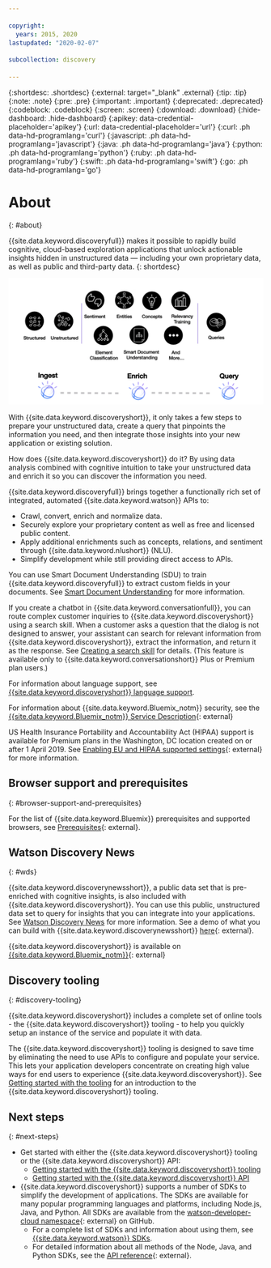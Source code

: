 ```yaml
---

copyright:
  years: 2015, 2020
lastupdated: "2020-02-07"

subcollection: discovery

---
```


{:shortdesc: .shortdesc}
{:external: target="_blank" .external}
{:tip: .tip}
{:note: .note}
{:pre: .pre}
{:important: .important}
{:deprecated: .deprecated}
{:codeblock: .codeblock}
{:screen: .screen}
{:download: .download}
{:hide-dashboard: .hide-dashboard}
{:apikey: data-credential-placeholder='apikey'} 
{:url: data-credential-placeholder='url'}
{:curl: .ph data-hd-programlang='curl'}
{:javascript: .ph data-hd-programlang='javascript'}
{:java: .ph data-hd-programlang='java'}
{:python: .ph data-hd-programlang='python'}
{:ruby: .ph data-hd-programlang='ruby'}
{:swift: .ph data-hd-programlang='swift'}
{:go: .ph data-hd-programlang='go'}

# About
{: #about}

{{site.data.keyword.discoveryfull}} makes it possible to rapidly build cognitive, cloud-based exploration applications that unlock actionable insights hidden in unstructured data — including your own proprietary data, as well as public and third-party data.
{: shortdesc}


![Discovery architecture diagram](images/about-discovery.png)

With {{site.data.keyword.discoveryshort}}, it only takes a few steps to prepare your unstructured data, create a query that pinpoints the information you need, and then integrate those insights into your new application or existing solution.

How does {{site.data.keyword.discoveryshort}} do it? By using data analysis combined with cognitive intuition to take your unstructured data and enrich it so you can discover the information you need.

{{site.data.keyword.discoveryfull}} brings together a functionally rich set of integrated, automated {{site.data.keyword.watson}} APIs to:

- Crawl, convert, enrich and normalize data.
- Securely explore your proprietary content as well as free and licensed public content.
- Apply additional enrichments such as concepts, relations, and sentiment through {{site.data.keyword.nlushort}} (NLU).
- Simplify development while still providing direct access to APIs.

You can use Smart Document Understanding (SDU) to train {{site.data.keyword.discoveryfull}} to extract custom fields in your documents. See [Smart Document Understanding](/docs/discovery?topic=discovery-sdu) for more information.

If you create a chatbot in {{site.data.keyword.conversationfull}}, you can route complex customer inquiries to {{site.data.keyword.discoveryshort}} using a search skill. When a customer asks a question that the dialog is not designed to answer, your assistant can search for relevant information from {{site.data.keyword.discoveryshort}}, extract the information, and return it as the response. See [Creating a search skill](/docs/services/assistant?topic=assistant-skill-search-add) for details. (This feature is available only to {{site.data.keyword.conversationshort}} Plus or Premium plan users.)

For information about language support, see [{{site.data.keyword.discoveryshort}} language support](/docs/discovery?topic=discovery-language-support).

For information about {{site.data.keyword.Bluemix_notm}} security, see the [{{site.data.keyword.Bluemix_notm}} Service Description](https://www.ibm.com/software/sla/sladb.nsf/searchsaas/?searchview&searchorder=4&searchmax=0&query=%28IBM+Cloud+Service+description%29){: external}

US Health Insurance Portability and Accountability Act (HIPAA) support is available for Premium plans in the Washington, DC location created on or after 1 April 2019. See [Enabling EU and HIPAA supported settings](/docs/account?topic=account-eu-hipaa-supported#eu-hipaa-supported){: external} for more information.

## Browser support and prerequisites
{: #browser-support-and-prerequisites}

For the list of {{site.data.keyword.Bluemix}} prerequisites and supported browsers, see [Prerequisites](https://cloud.ibm.com/docs/overview?topic=overview-prereqs-platform){: external}.

## Watson Discovery News
{: #wds}

{{site.data.keyword.discoverynewsshort}}, a public data set that is pre-enriched with cognitive insights, is also included with {{site.data.keyword.discoveryshort}}. You can use this public, unstructured data set to query for insights that you can integrate into your applications. See [Watson Discovery News](/docs/discovery?topic=discovery-watson-discovery-news) for more information. See a demo of what you can build with {{site.data.keyword.discoverynewsshort}} [here](https://discovery-news-demo.ng.bluemix.net/){: external}.

{{site.data.keyword.discoveryshort}} is available on [{{site.data.keyword.Bluemix_notm}}](https://{DomainName}/catalog/services/discovery){: external}

## Discovery tooling
{: #discovery-tooling}

{{site.data.keyword.discoveryshort}} includes a complete set of online tools - the {{site.data.keyword.discoveryshort}} tooling - to help you quickly setup an instance of the service and populate it with data.

The {{site.data.keyword.discoveryshort}} tooling is designed to save time by eliminating the need to use APIs to configure and populate your service. This lets your application developers concentrate on creating high value ways for end users to experience {{site.data.keyword.discoveryshort}}. See [Getting started with the tooling](/docs/discovery?topic=discovery-getting-started) for an introduction to the {{site.data.keyword.discoveryshort}} tooling.


## Next steps
{: #next-steps}

- Get started with either the {{site.data.keyword.discoveryshort}} tooling or the {{site.data.keyword.discoveryshort}} API:
    - [Getting started with the {{site.data.keyword.discoveryshort}} tooling](/docs/discovery?topic=discovery-getting-started)
    - [Getting started with the {{site.data.keyword.discoveryshort}} API](/docs/discovery?topic=discovery-gs-api)
- {{site.data.keyword.discoveryshort}} supports a number of SDKs to simplify the development of applications. The SDKs are available for many popular programming languages and platforms, including Node.js, Java, and Python. All SDKs are available from the [watson-developer-cloud namespace](https://github.com/watson-developer-cloud){: external} on GitHub.
    - For a complete list of SDKs and information about using them, see [{{site.data.keyword.watson}} SDKs](/docs/watson?topic=watson-using-sdks).
    - For detailed information about all methods of the Node, Java, and Python SDKs, see the [API reference](https://{DomainName}/apidocs/discovery){: external}.